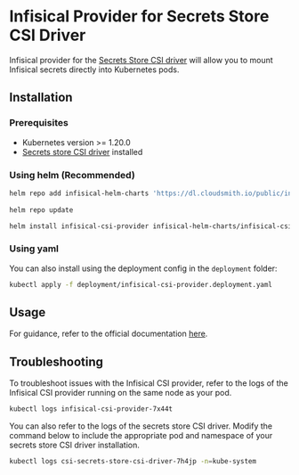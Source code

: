 # Infisical Provider for Secrets Store CSI Driver

Infisical provider for the [Secrets Store CSI driver](https://github.com/kubernetes-sigs/secrets-store-csi-driver) will allow you to mount Infisical secrets directly into Kubernetes pods.

## Installation

### Prerequisites

* Kubernetes version >= 1.20.0
* [Secrets store CSI driver](https://secrets-store-csi-driver.sigs.k8s.io/getting-started/installation.html) installed

### Using helm (Recommended)
```bash
helm repo add infisical-helm-charts 'https://dl.cloudsmith.io/public/infisical/helm-charts/helm/charts' 
  
helm repo update

helm install infisical-csi-provider infisical-helm-charts/infisical-csi-provider
```

### Using yaml

You can also install using the deployment config in the `deployment` folder:

```bash
kubectl apply -f deployment/infisical-csi-provider.deployment.yaml
```

## Usage
For guidance, refer to the official documentation [here](https://infisical.com/docs/integrations/platforms/kubernetes-csi).

## Troubleshooting

To troubleshoot issues with the Infisical CSI provider, refer to the logs of the Infisical CSI provider running on the same node as your pod.

  ```bash
  kubectl logs infisical-csi-provider-7x44t
  ```

You can also refer to the logs of the secrets store CSI driver. Modify the command below to include the appropriate pod and namespace of your secrets store CSI driver installation.

  ```bash
  kubectl logs csi-secrets-store-csi-driver-7h4jp -n=kube-system
  ```
